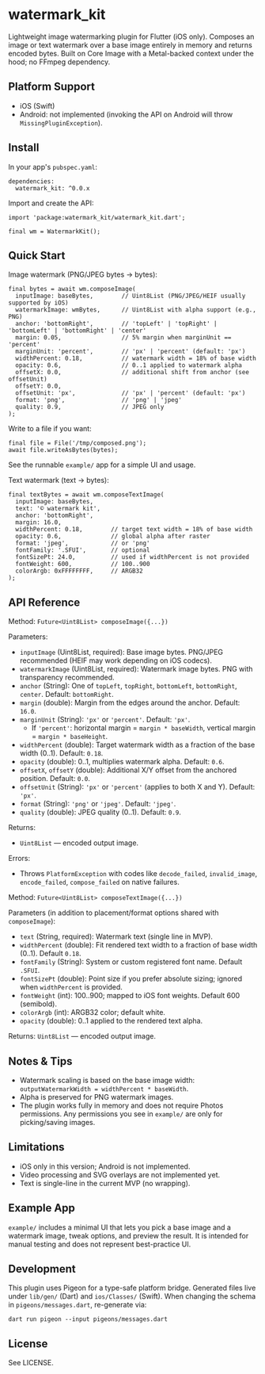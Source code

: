 # watermark_kit

Lightweight image watermarking plugin for Flutter (iOS only). Composes an image or text watermark over a base image entirely in memory and returns encoded bytes. Built on Core Image with a Metal-backed context under the hood; no FFmpeg dependency.

## Platform Support

- iOS (Swift)
- Android: not implemented (invoking the API on Android will throw `MissingPluginException`).

## Install

In your app's `pubspec.yaml`:

```
dependencies:
  watermark_kit: ^0.0.x
```

Import and create the API:

```
import 'package:watermark_kit/watermark_kit.dart';

final wm = WatermarkKit();
```

## Quick Start

Image watermark (PNG/JPEG bytes → bytes):

```
final bytes = await wm.composeImage(
  inputImage: baseBytes,        // Uint8List (PNG/JPEG/HEIF usually supported by iOS)
  watermarkImage: wmBytes,      // Uint8List with alpha support (e.g., PNG)
  anchor: 'bottomRight',        // 'topLeft' | 'topRight' | 'bottomLeft' | 'bottomRight' | 'center'
  margin: 0.05,                 // 5% margin when marginUnit == 'percent'
  marginUnit: 'percent',        // 'px' | 'percent' (default: 'px')
  widthPercent: 0.18,           // watermark width = 18% of base width
  opacity: 0.6,                 // 0..1 applied to watermark alpha
  offsetX: 0.0,                 // additional shift from anchor (see offsetUnit)
  offsetY: 0.0,
  offsetUnit: 'px',             // 'px' | 'percent' (default: 'px')
  format: 'png',                // 'png' | 'jpeg'
  quality: 0.9,                 // JPEG only
);
```

Write to a file if you want:

```
final file = File('/tmp/composed.png');
await file.writeAsBytes(bytes);
```

See the runnable `example/` app for a simple UI and usage.

Text watermark (text → bytes):

```
final textBytes = await wm.composeTextImage(
  inputImage: baseBytes,
  text: '© watermark kit',
  anchor: 'bottomRight',
  margin: 16.0,
  widthPercent: 0.18,        // target text width = 18% of base width
  opacity: 0.6,              // global alpha after raster
  format: 'jpeg',            // or 'png'
  fontFamily: '.SFUI',       // optional
  fontSizePt: 24.0,          // used if widthPercent is not provided
  fontWeight: 600,           // 100..900
  colorArgb: 0xFFFFFFFF,     // ARGB32
);
```

## API Reference
Method: `Future<Uint8List> composeImage({...})`

Parameters:
- `inputImage` (Uint8List, required): Base image bytes. PNG/JPEG recommended (HEIF may work depending on iOS codecs).
- `watermarkImage` (Uint8List, required): Watermark image bytes. PNG with transparency recommended.
- `anchor` (String): One of `topLeft`, `topRight`, `bottomLeft`, `bottomRight`, `center`. Default: `bottomRight`.
- `margin` (double): Margin from the edges around the anchor. Default: `16.0`.
- `marginUnit` (String): `'px'` or `'percent'`. Default: `'px'`.
  - If `'percent'`: horizontal margin = `margin * baseWidth`, vertical margin = `margin * baseHeight`.
- `widthPercent` (double): Target watermark width as a fraction of the base width (0..1). Default: `0.18`.
- `opacity` (double): 0..1, multiplies watermark alpha. Default: `0.6`.
- `offsetX`, `offsetY` (double): Additional X/Y offset from the anchored position. Default: `0.0`.
- `offsetUnit` (String): `'px'` or `'percent'` (applies to both X and Y). Default: `'px'`.
- `format` (String): `'png'` or `'jpeg'`. Default: `'jpeg'`.
- `quality` (double): JPEG quality (0..1). Default: `0.9`.

Returns:
- `Uint8List` — encoded output image.

Errors:
- Throws `PlatformException` with codes like `decode_failed`, `invalid_image`, `encode_failed`, `compose_failed` on native failures.

Method: `Future<Uint8List> composeTextImage({...})`

Parameters (in addition to placement/format options shared with `composeImage`):
- `text` (String, required): Watermark text (single line in MVP).
- `widthPercent` (double): Fit rendered text width to a fraction of base width (0..1). Default `0.18`.
- `fontFamily` (String): System or custom registered font name. Default `.SFUI`.
- `fontSizePt` (double): Point size if you prefer absolute sizing; ignored when `widthPercent` is provided.
- `fontWeight` (int): 100..900; mapped to iOS font weights. Default 600 (semibold).
- `colorArgb` (int): ARGB32 color; default white.
- `opacity` (double): 0..1 applied to the rendered text alpha.

Returns: `Uint8List` — encoded output image.

## Notes & Tips

- Watermark scaling is based on the base image width: `outputWatermarkWidth = widthPercent * baseWidth`.
- Alpha is preserved for PNG watermark images.
- The plugin works fully in memory and does not require Photos permissions. Any permissions you see in `example/` are only for picking/saving images.
 

## Limitations

- iOS only in this version; Android is not implemented.
- Video processing and SVG overlays are not implemented yet.
- Text is single-line in the current MVP (no wrapping).

## Example App

`example/` includes a minimal UI that lets you pick a base image and a watermark image, tweak options, and preview the result. It is intended for manual testing and does not represent best-practice UI.

## Development

This plugin uses Pigeon for a type-safe platform bridge. Generated files live under `lib/gen/` (Dart) and `ios/Classes/` (Swift). When changing the schema in `pigeons/messages.dart`, re-generate via:

```
dart run pigeon --input pigeons/messages.dart
```

## License

See LICENSE.
